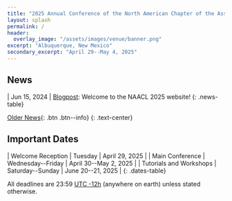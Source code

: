 ```yaml
---
title: "2025 Annual Conference of the North American Chapter of the Association for Computational Linguistics"
layout: splash
permalink: /
header:
  overlay_image: "/assets/images/venue/banner.png"
excerpt: "Albuquerque, New Mexico"
secondary_excerpt: "April 29--May 4, 2025"
---
```


## News

<style>
.news-table tr td:nth-child(1) { font-weight: bold; width: 10em; }
.notice--warning del { color: #888; }
</style>
| Jun 15, 2024 | [Blogpost](/blog/): Welcome to the NAACL 2025 website!
{: .news-table}

<!-- Note: When this table is too full, move some to the archive page. -->
[Older News](/archive/){: .btn .btn--info}
{: .text-center}

## Important Dates

<style>
.dates-table del { color: #888; }
</style>

[comment]: <> (| Paper submission deadline to ARR | Friday | December 15, 2023 |)

[comment]: <> (| Commitment deadline for NAACL 2024 | Tuesday | February 20, 2024 |)

[comment]: <> (| Notification of acceptance | Friday | March 15, 2024 |)

[comment]: <> (| Final version of papers due | Monday | April 1, 2024 |)

| Welcome Reception | Tuesday | April 29, 2025 |
| Main Conference | Wednesday--Friday | April 30--May 2, 2025 |
| Tutorials and Workshops | Saturday--Sunday | June 20--21, 2025 |
{: .dates-table}

All deadlines are 23:59 <a target="_blank" href="https://www.timeanddate.com/time/zone/timezone/utc-12">UTC -12h</a> (anywhere on earth) unless stated otherwise.

